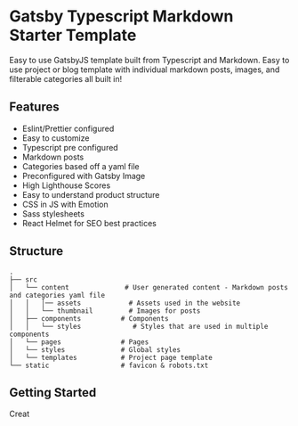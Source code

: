 # Gatsby Typescript Markdown Starter Template

Easy to use GatsbyJS template built from Typescript and Markdown. Easy to use project or blog template with individual markdown posts, images, and filterable categories all built in!

## Features
- Eslint/Prettier configured
- Easy to customize
- Typescript pre configured
- Markdown posts
- Categories based off a yaml file
- Preconfigured with Gatsby Image
- High Lighthouse Scores
- Easy to understand product structure
- CSS in JS with Emotion
- Sass stylesheets
- React Helmet for SEO best practices

## Structure
```text
.
├── src
│   └── content              # User generated content - Markdown posts and categories yaml file
│   │   │── assets            # Assets used in the website
│   │   └── thumbnail         # Images for posts
│   ├── components          # Components
│   │   └── styles             # Styles that are used in multiple components
│   └── pages               # Pages
│   └── styles              # Global styles
│   └── templates           # Project page template
└── static                  # favicon & robots.txt
```

## Getting Started
Creat
